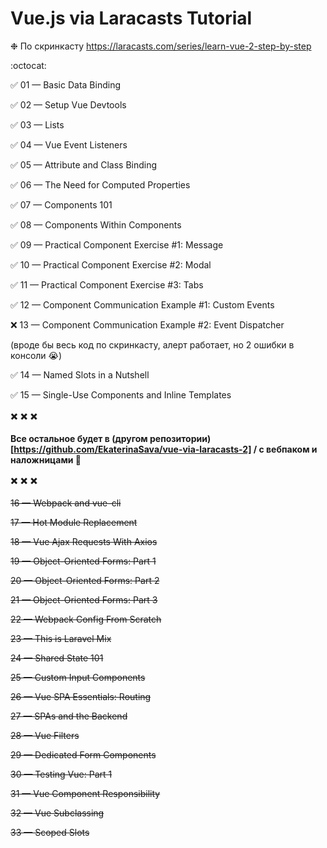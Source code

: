 # Vue.js via Laracasts Tutorial

❉ По скринкасту https://laracasts.com/series/learn-vue-2-step-by-step

:octocat:

:white_check_mark: 01 — Basic Data Binding

:white_check_mark: 02 — Setup Vue Devtools

:white_check_mark: 03 — Lists

:white_check_mark: 04 — Vue Event Listeners

:white_check_mark: 05 — Attribute and Class Binding

:white_check_mark: 06 — The Need for Computed Properties

:white_check_mark: 07 — Components 101

:white_check_mark: 08 — Components Within Components

:white_check_mark: 09 — Practical Component Exercise #1: Message

:white_check_mark: 10 — Practical Component Exercise #2: Modal

:white_check_mark: 11 — Practical Component Exercise #3: Tabs

:white_check_mark: 12 — Component Communication Example #1: Custom Events

:x: 13 — Component Communication Example #2: Event Dispatcher

(вроде бы весь код по скринкасту, алерт работает, но 2 ошибки в консоли :sob:)

:white_check_mark: 14 — Named Slots in a Nutshell

:white_check_mark: 15 — Single-Use Components and Inline Templates

:heavy_multiplication_x: :heavy_multiplication_x: :heavy_multiplication_x:

**Все остальное будет в (другом репозитории)[https://github.com/EkaterinaSava/vue-via-laracasts-2] / с вебпаком и наложницами  :new_moon_with_face:**

:heavy_multiplication_x: :heavy_multiplication_x: :heavy_multiplication_x:

~~16 — Webpack and vue-cli~~

~~17 — Hot Module Replacement~~

~~18 — Vue Ajax Requests With Axios~~

~~19 — Object-Oriented Forms: Part 1~~

~~20 — Object-Oriented Forms: Part 2~~

~~21 — Object-Oriented Forms: Part 3~~

~~22 — Webpack Config From Scratch~~

~~23 — This is Laravel Mix~~

~~24 — Shared State 101~~

~~25 — Custom Input Components~~

~~26 — Vue SPA Essentials: Routing~~

~~27 — SPAs and the Backend~~

~~28 — Vue Filters~~

~~29 — Dedicated Form Components~~

~~30 — Testing Vue: Part 1~~

~~31 — Vue Component Responsibility~~

~~32 — Vue Subclassing~~

~~33 — Scoped Slots~~
